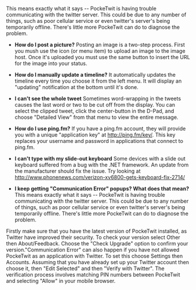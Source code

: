This means exactly what it says -- PockeTwit is having trouble communicating with the twitter server.  This could be due to any number of things, such as poor cellular service or even twitter's server's being temporarily offline.  There's little more PockeTwit can do to diagnose the problem.

  * **How do I post a picture?**
Posting an image is a two-step process.  First you mush use the icon (or menu item) to upload an image to the image host.  Once it's uploaded you must use the same button to insert the URL for the image into your status.

  * **How do I manually update a timeline?**
It automatically updates the timeline every time you choose it from the left menu.  It will display an "updating" notification at the bottom until it's done.

  * **I can't see the whole tweet**
Sometimes word-wrapping in the tweets causes the last word or two to be cut off from the display.  You can select the clipped tweet, click the center-button in the D-Pad, and choose "Detailed View" from that menu to view the entire message.

  * **How do I use ping.fm?**
If you have a ping.fm account, they will provide you with a unique "application key" at http://ping.fm/key/.  This key replaces your username and password in applications that connect to ping.fm.

  * **I can't type with my slide-out keyboard**
Some devices with a slide out keyboard suffered from a bug with the .NET framework. An update from the manufacturer should fix the issue.  Try looking at http://www.phonenews.com/verizon-xv6800-gets-keyboard-fix-2714/

  * **I keep getting "Communication Error" popups? What does that mean?**
This means exactly what it says -- PockeTwit is having trouble communicating with the twitter server. This could be due to any number of things, such as poor cellular service or even twitter's server's being temporarily offline. There's little more PockeTwit can do to diagnose the problem.

Firstly make sure that you have the latest version of PockeTwit installed, as Twitter have improved their security. To check your version select Other then About/Feedback. Choose the "Check Upgrade" option to confirm your version."Communication Error" can also happen if you have not allowed PockeTwit as an application with Twitter. To set this choose Settings then Accounts. Assuming that you have already set up your Twitter account then choose it, then "Edit Selected" and then "Verify with Twitter". The verification process involves matching PIN numbers between PockeTwit and selecting "Allow" in your mobile browser.